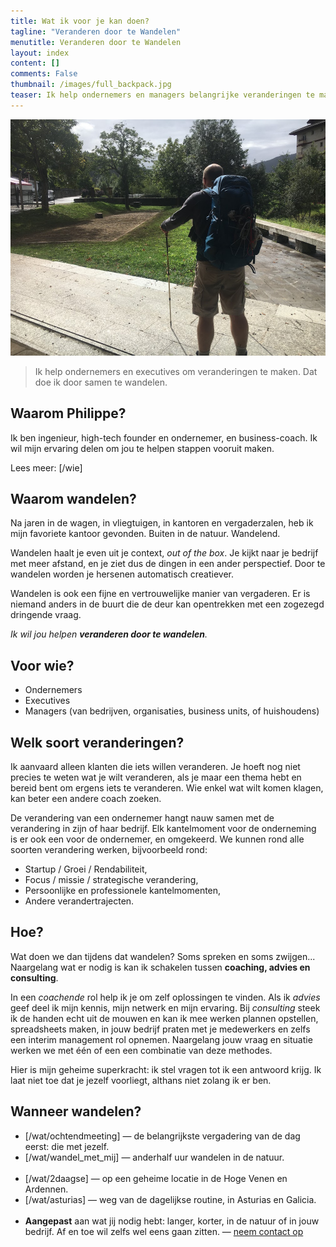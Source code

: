 ```yaml
---
title: Wat ik voor je kan doen?
tagline: "Veranderen door te Wandelen"
menutitle: Veranderen door te Wandelen
layout: index
content: []
comments: False
thumbnail: /images/full_backpack.jpg
teaser: Ik help ondernemers en managers belangrijke veranderingen te maken.
---
```



![Philippe Faes wandelt](/images/full_backpack.jpg)
> Ik help ondernemers en executives om veranderingen te maken. Dat doe ik door samen te wandelen.

## Waarom Philippe?

Ik ben ingenieur, high-tech founder en ondernemer, en business-coach. Ik wil mijn ervaring delen om jou te helpen stappen vooruit maken.

Lees meer: [/wie] 

## Waarom wandelen?

Na jaren in de wagen, in vliegtuigen, in kantoren en vergaderzalen, heb ik mijn favoriete kantoor gevonden. Buiten in de natuur. Wandelend.

Wandelen haalt je even uit je context, *out of the box*. Je kijkt naar je bedrijf met meer afstand, en je ziet dus de dingen in een ander perspectief. Door te wandelen worden je hersenen automatisch creatiever.

Wandelen is ook een fijne en vertrouwelijke manier van vergaderen. Er is niemand anders in de buurt die de deur kan opentrekken met een zogezegd dringende vraag. 

*Ik wil jou helpen **veranderen door te wandelen**.*

## Voor wie?
* Ondernemers 
* Executives
* Managers (van bedrijven, organisaties, business units, of huishoudens)

## Welk soort veranderingen?

Ik aanvaard alleen klanten die iets willen veranderen. Je hoeft nog niet precies te weten wat je wilt veranderen, als je maar een thema hebt en bereid bent om ergens iets te veranderen. Wie enkel wat wilt komen klagen, kan beter een andere coach zoeken.
 
De verandering van een ondernemer hangt nauw samen met de verandering in zijn of haar bedrijf. Elk kantelmoment voor de onderneming is er ook een voor de ondernemer, en omgekeerd. We kunnen rond alle soorten verandering werken, bijvoorbeeld rond:

* Startup / Groei / Rendabiliteit,
* Focus / missie / strategische verandering,
* Persoonlijke en professionele kantelmomenten,
* Andere verandertrajecten.

## Hoe?

Wat doen we dan tijdens dat wandelen? Soms spreken en soms zwijgen... Naargelang wat er nodig is kan ik schakelen tussen **coaching, advies en consulting**. 

In een *coachende* rol help ik je om zelf oplossingen te vinden. Als ik *advies* geef deel ik mijn kennis, mijn netwerk en mijn ervaring. Bij *consulting* steek ik de handen echt uit de mouwen en kan ik mee werken plannen opstellen, spreadsheets maken, in jouw bedrijf praten met je medewerkers en zelfs een interim management rol opnemen. Naargelang jouw vraag en situatie werken we met één of een een combinatie van deze methodes. 

Hier is mijn geheime superkracht: ik stel vragen tot ik een antwoord krijg. Ik laat niet toe dat je jezelf voorliegt, althans niet zolang ik er ben.  

## Wanneer wandelen?

* [/wat/ochtendmeeting] — de belangrijkste vergadering van de dag eerst: die met jezelf. 
* [/wat/wandel_met_mij] — anderhalf uur wandelen in de natuur. 
  <br/><br/>
* [/wat/2daagse] — op een geheime locatie in de Hoge Venen en Ardennen.
* [/wat/asturias] — weg van de dagelijkse routine, in Asturias en Galicia.
  <br/><br/>
* **Aangepast** aan wat jij nodig hebt: langer, korter, in de natuur of in jouw bedrijf. Af en toe wil zelfs wel eens gaan zitten. — [neem contact op](/contact.html)


<!--
* [Getuigenissen](/testimonials.html)
-->

